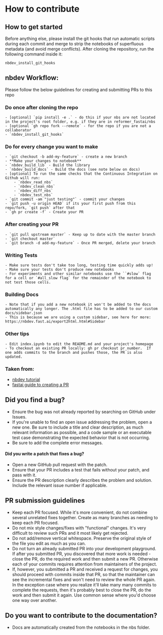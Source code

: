 # How to contribute

## How to get started

Before anything else, please install the git hooks that run automatic scripts during each commit and merge to strip the notebooks of superfluous metadata (and avoid merge conflicts). After cloning the repository, run the following command inside it:
```
nbdev_install_git_hooks
```

## nbdev Workflow:

Please follow the below guidelines for creating and submitting PRs to this repo

### Do once after cloning the repo
    - [optional] `pip install -e .` - do this if your nbs are not located in the project's root folder, e.g. if they are in reformer_fastai/nbs
    - [optional `gh repo fork --remote` - for the repo if you are not a collaborator
    - `nbdev_install_git_hooks`

### Do for every change you want to make
    - `git checkout -b add-my-feature` - create a new branch
    - **Make your changes to notebook**
    - `nbdev_build_lib` - Build the library
    - `nbdev_build_docs` - Build the docs (see note below on docs)
    - [optional] To run the same checks that the Continuous Integration on Github will run:
        - `nbdev_read_nbs`
        - `nbdev_clean_nbs`
        - `nbdev_diff_nbs`
        - `nbdev_test_nbs`
    - `git commit -am "just testing"` - commit your changes
    - `git push -u origin HEAD` if its your first push from this repo/fork, `git push` after that
    - `gh pr create -f` - Create your PR

### After creating your PR
    - `git pull upstream master` - Keep up to date with the master branch
    - `git checkout master`
    - `git branch -d add-my-feature` - Once PR merged, delete your branch

### Writing Tests
    - Make sure tests don't take too long, testing time quickly adds up!
    - Make sure your tests don't produce new notebooks
    - For experiments and other similar notebooks use the ``#slow` flag for a cell or `#all_slow flag` for the remainder of the notebook to not test those cells.

### Building Docs
    - Note that if you add a new notebook it won't be added to the docs automatically any longer. The .html file has to be added to our custom docs/sidebar.json
    - This is because we are using a custom sidebar, see here for more: https://nbdev.fast.ai/export2html.html#Sidebar

### Other tips
    - Edit index.ipynb to edit the README.md and your project's homepage
    - To checkout an existing PR locally: gh pr checkout pr_number.  If one adds commits to the branch and pushes those, the PR is also updated.

### Taken from:
- [nbdev tutorial](https://nbdev.fast.ai/tutorial.html#Edit-index.ipynb)
- [fastai guide to creating a PR](https://docs.fast.ai/dev-setup.html#Creating-your-PR)

## Did you find a bug?

* Ensure the bug was not already reported by searching on GitHub under Issues.
* If you're unable to find an open issue addressing the problem, open a new one. Be sure to include a title and clear description, as much relevant information as possible, and a code sample or an executable test case demonstrating the expected behavior that is not occurring.
* Be sure to add the complete error messages.

#### Did you write a patch that fixes a bug?

* Open a new GitHub pull request with the patch.
* Ensure that your PR includes a test that fails without your patch, and pass with it.
* Ensure the PR description clearly describes the problem and solution. Include the relevant issue number if applicable.

## PR submission guidelines

* Keep each PR focused. While it's more convenient, do not combine several unrelated fixes together. Create as many branches as needing to keep each PR focused.
* Do not mix style changes/fixes with "functional" changes. It's very difficult to review such PRs and it most likely get rejected.
* Do not add/remove vertical whitespace. Preserve the original style of the file you edit as much as you can.
* Do not turn an already submitted PR into your development playground. If after you submitted PR, you discovered that more work is needed - close the PR, do the required work and then submit a new PR. Otherwise each of your commits requires attention from maintainers of the project.
* If, however, you submitted a PR and received a request for changes, you should proceed with commits inside that PR, so that the maintainer can see the incremental fixes and won't need to review the whole PR again. In the exception case where you realize it'll take many many commits to complete the requests, then it's probably best to close the PR, do the work and then submit it again. Use common sense where you'd choose one way over another.

## Do you want to contribute to the documentation?

* Docs are automatically created from the notebooks in the nbs folder.

